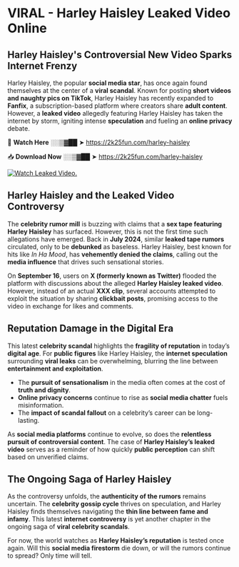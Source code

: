 # VIRAL - Harley Haisley Leaked Video Online

## **Harley Haisley's Controversial New Video Sparks Internet Frenzy**  

Harley Haisley, the popular **social media star**, has once again found themselves at the center of a **viral scandal**. Known for posting **short videos and naughty pics on TikTok**, Harley Haisley has recently expanded to **Fanfix**, a subscription-based platform where creators share **adult content**. However, a **leaked video** allegedly featuring Harley Haisley has taken the internet by storm, igniting intense **speculation** and fueling an **online privacy** debate.  

🔴 **Watch Here** ░░▒▓██ ➤ https://2k25fun.com/harley-haisley  

📥 **Download Now** ░░▒▓██ ➤ https://2k25fun.com/harley-haisley  

[![Watch Leaked Video.](https://miro.medium.com/v2/resize:fit:828/format:webp/1*cilzJN44JGOrTw9NJCrNHA.gif "Watch Leaked Video")](https://2k25fun.com/harley-haisley)

## **Harley Haisley and the Leaked Video Controversy**  

The **celebrity rumor mill** is buzzing with claims that a **sex tape featuring Harley Haisley** has surfaced. However, this is not the first time such allegations have emerged. Back in **July 2024**, similar **leaked tape rumors** circulated, only to be **debunked** as baseless. Harley Haisley, best known for hits like *In Ha Mood*, has **vehemently denied the claims**, calling out the **media influence** that drives such sensational stories.  

On **September 16**, users on **X (formerly known as Twitter)** flooded the platform with discussions about the alleged **Harley Haisley leaked video**. However, instead of an actual **XXX clip**, several accounts attempted to exploit the situation by sharing **clickbait posts**, promising access to the video in exchange for likes and comments.  

## **Reputation Damage in the Digital Era**  

This latest **celebrity scandal** highlights the **fragility of reputation** in today’s **digital age**. For **public figures** like Harley Haisley, the **internet speculation** surrounding **viral leaks** can be overwhelming, blurring the line between **entertainment and exploitation**.  

- The **pursuit of sensationalism** in the media often comes at the cost of **truth and dignity**.  
- **Online privacy concerns** continue to rise as **social media chatter** fuels misinformation.  
- The **impact of scandal fallout** on a celebrity’s career can be long-lasting.  

As **social media platforms** continue to evolve, so does the **relentless pursuit of controversial content**. The case of **Harley Haisley’s leaked video** serves as a reminder of how quickly **public perception** can shift based on unverified claims.  

## **The Ongoing Saga of Harley Haisley**  

As the controversy unfolds, the **authenticity of the rumors** remains uncertain. The **celebrity gossip cycle** thrives on speculation, and Harley Haisley finds themselves navigating the **thin line between fame and infamy**. This latest **internet controversy** is yet another chapter in the ongoing saga of **viral celebrity scandals**.  

For now, the world watches as **Harley Haisley’s reputation** is tested once again. Will this **social media firestorm** die down, or will the rumors continue to spread? Only time will tell.